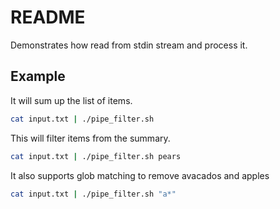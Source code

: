 # README
Demonstrates how read from stdin stream and process it. 

## Example
It will sum up the list of items.
```sh
cat input.txt | ./pipe_filter.sh 
```

This will filter items from the summary. 
```sh
cat input.txt | ./pipe_filter.sh pears
```

It also supports glob matching to remove avacados and apples
```sh
cat input.txt | ./pipe_filter.sh "a*"
```


